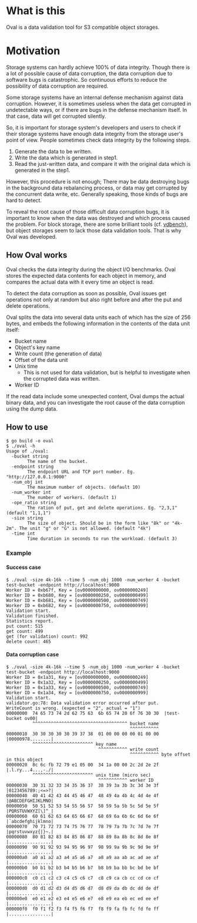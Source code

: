 # What is this

Oval is a data validation tool for S3 compatible object storages.

# Motivation

Storage systems can hardly achieve 100% of data integrity. 
Though there is a lot of possible cause of data corruption, the data corruption due to software bugs is catastrophic. So continuous efforts to reduce the possibility of data corruption are required.   

Some storage systems have an internal defense mechanism against data corruption. However, it is sometimes useless when the data get corrupted in undetectable ways, or if there are bugs in the defense mechanism itself. In that case, data will get corrupted silently.

So, it is important for storage system's developers and users
to check if their storage systems have enough data integrity from the storage user's point of view.
People sometimes check data integrity by the following steps.

1. Generate the data to be written.
2. Write the data which is generated in step1.
3. Read the just-written data, and compare it with the original data which is generated in the step1.

However, this procedure is not enough;
There may be data destroying bugs in the background data rebalancing process, or data may get corrupted by the concurrent data write, etc.
Generally speaking, those kinds of bugs are hard to detect.

To reveal the root cause of those difficult data corruption bugs,
it is important to know when the data was destroyed and which process caused the problem.
For block storage, there are some brilliant tools (cf. [vdbench](https://www.oracle.com/technetwork/server-storage/vdbench-1901683.pdf)),
but object storages seem to lack those data validation tools. That is why Oval was developed.

## How Oval works

Oval checks the data integrity during the object I/O benchmarks.
Oval stores the expected data contents for each object in memory,
and compares the actual data with it every time an object is read.

To detect the data corruption as soon as possible, Oval issues get operations not only at random
but also right before and after the put and delete operations.

Oval splits the data into several data units each of which has the size of 256 bytes,
and embeds the following information in the contents of the data unit itself:

- Bucket name
- Object's key name
- Write count (the generation of data)
- Offset of the data unit
- Unix time
  - This is not used for data validation, but is helpful to investigate when the corrupted data was written.
- Worker ID

If the read data include some unexpected content,
Oval dumps the actual binary data,
and you can investigate the root cause of the data corruption using the dump data.

## How to use

```
$ go build -o oval
$ ./oval -h                                                                  
Usage of ./oval:
  -bucket string
        The name of the bucket.
  -endpoint string
        The endpoint URL and TCP port number. Eg. "http://127.0.0.1:9000"
  -num_obj int
        The maximum number of objects. (default 10)
  -num_worker int
        The number of workers. (default 1)
  -ope_ratio string
        The ration of put, get and delete operations. Eg. "2,3,1" (default "1,1,1")
  -size string
        The size of object. Should be in the form like "8k" or "4k-2m". The unit "g" or "G" is not allowed. (default "4k")
  -time int
        Time duration in seconds to run the workload. (default 3)
```

### Example

#### Success case

```
$ ./oval -size 4k-16k --time 5 -num_obj 1000 -num_worker 4 -bucket test-bucket -endpoint http://localhost:9000
Worker ID = 0xb67f, Key = [ov0000000000, ov0000000249]
Worker ID = 0xb680, Key = [ov0000000250, ov0000000499]
Worker ID = 0xb681, Key = [ov0000000500, ov0000000749]
Worker ID = 0xb682, Key = [ov0000000750, ov0000000999]
Validation start.
Validation finished.
Statistics report.
put count: 515
get count: 499
get (for validation) count: 992
delete count: 465
```

#### Data corruption case

```
$ ./oval -size 4k-16k --time 5 -num_obj 1000 -num_worker 4 -bucket test-bucket -endpoint http://localhost:9000
Worker ID = 0x1a31, Key = [ov0000000000, ov0000000249]
Worker ID = 0x1a32, Key = [ov0000000250, ov0000000499]
Worker ID = 0x1a33, Key = [ov0000000500, ov0000000749]
Worker ID = 0x1a34, Key = [ov0000000750, ov0000000999]
Validation start.
validator.go:78: Data validation error occurred after put.
WriteCount is wrong. (expected = "2", actual = "1")
00000000  74 65 73 74 2d 62 75 63  6b 65 74 20 6f 76 30 30  |test-bucket ov00|
          ^^^^^^^^^^^^^^^^^^^^^^^^^^^^^^^^^^^^ bucket name
                                               ^^^^^^^^^^^
00000010  30 30 30 30 30 39 37 38  01 00 00 00 00 01 00 00  |00000978........|
          ^^^^^^^^^^^^^^^^^^^^^^^ key name
                                   ^^^^^^^^^^^ write count
                                               ^^^^^^^^^^^ byte offset in this object
00000020  8c 6c fb 72 79 e1 05 00  34 1a 00 00 2c 2d 2e 2f  |.l.ry...4...,-./|
          ^^^^^^^^^^^^^^^^^^^^^^^ unix time (micro sec)
                                   ^^^^^^^^^^^ worker ID
00000030  30 31 32 33 34 35 36 37  38 39 3a 3b 3c 3d 3e 3f  |0123456789:;<=>?|
00000040  40 41 42 43 44 45 46 47  48 49 4a 4b 4c 4d 4e 4f  |@ABCDEFGHIJKLMNO|
00000050  50 51 52 53 54 55 56 57  58 59 5a 5b 5c 5d 5e 5f  |PQRSTUVWXYZ[\]^_|
00000060  60 61 62 63 64 65 66 67  68 69 6a 6b 6c 6d 6e 6f  |`abcdefghijklmno|
00000070  70 71 72 73 74 75 76 77  78 79 7a 7b 7c 7d 7e 7f  |pqrstuvwxyz{|}~.|
00000080  80 81 82 83 84 85 86 87  88 89 8a 8b 8c 8d 8e 8f  |................|
00000090  90 91 92 93 94 95 96 97  98 99 9a 9b 9c 9d 9e 9f  |................|
000000a0  a0 a1 a2 a3 a4 a5 a6 a7  a8 a9 aa ab ac ad ae af  |................|
000000b0  b0 b1 b2 b3 b4 b5 b6 b7  b8 b9 ba bb bc bd be bf  |................|
000000c0  c0 c1 c2 c3 c4 c5 c6 c7  c8 c9 ca cb cc cd ce cf  |................|
000000d0  d0 d1 d2 d3 d4 d5 d6 d7  d8 d9 da db dc dd de df  |................|
000000e0  e0 e1 e2 e3 e4 e5 e6 e7  e8 e9 ea eb ec ed ee ef  |................|
000000f0  f0 f1 f2 f3 f4 f5 f6 f7  f8 f9 fa fb fc fd fe ff  |................|
```
